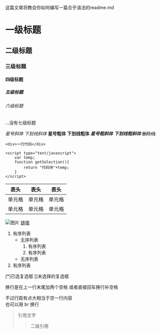 这篇文章将教会你如何编写一篇合乎语法的readme.md 
# 一级标题
## 二级标题
### 三级标题
#### 四级标题
##### 五级标题
###### 六级标题
...没有七级标题

  
*星号斜体*
_下划线斜体_
**星号粗体**
__下划线粗体__
***星号粗斜体***
___下划线粗斜体___
~~删除线~~
  
`<div>一行代码</div>`

```
<script type="text/javascript">
	var temp;
	function getSelection(){
		return "代码块"+temp;
	}
</script>
```

  
表头|表头|表头
--|--|--
单元格|单元格|单元格
单元格|单元格|单元格

  
![图片](https://www.baidu.com/img/bd_logo1.png "悬停提示")
[链接](https://www.baidu.com/)

  
1. 有序列表
	* 无序列表
		1. 有序列表
		2. 有序列表
	* 无序列表
2. 有序列表

[*]已选复选框
[]未选择的复选框  
	
  
换行是在上一行末尾加两个空格  或者直接回车换行补空格
 
不过行距有点大相当于空一行内容
<br />也可以用 br 换行
  
>引用文字
>>二级引用